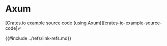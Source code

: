 # Axum

[Crates.io example source code (using Axum)][crates-io-example-source-code]⮳

{{#include ../refs/link-refs.md}}
